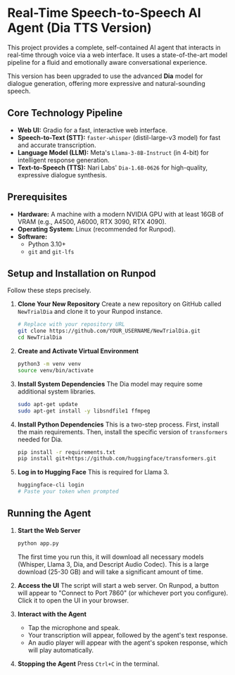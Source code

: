 # Real-Time Speech-to-Speech AI Agent (Dia TTS Version)

This project provides a complete, self-contained AI agent that interacts in real-time through voice via a web interface. It uses a state-of-the-art model pipeline for a fluid and emotionally aware conversational experience.

This version has been upgraded to use the advanced **Dia** model for dialogue generation, offering more expressive and natural-sounding speech.

## Core Technology Pipeline
*   **Web UI:** Gradio for a fast, interactive web interface.
*   **Speech-to-Text (STT):** `faster-whisper` (distil-large-v3 model) for fast and accurate transcription.
*   **Language Model (LLM):** Meta's `Llama-3-8B-Instruct` (in 4-bit) for intelligent response generation.
*   **Text-to-Speech (TTS):** Nari Labs' `Dia-1.6B-0626` for high-quality, expressive dialogue synthesis.

## Prerequisites
*   **Hardware:** A machine with a modern NVIDIA GPU with at least 16GB of VRAM (e.g., A4500, A6000, RTX 3090, RTX 4090).
*   **Operating System:** Linux (recommended for Runpod).
*   **Software:**
    *   Python 3.10+
    *   `git` and `git-lfs`

## Setup and Installation on Runpod

Follow these steps precisely.

1.  **Clone Your New Repository**
    Create a new repository on GitHub called `NewTrialDia` and clone it to your Runpod instance.
    ```bash
    # Replace with your repository URL
    git clone https://github.com/YOUR_USERNAME/NewTrialDia.git
    cd NewTrialDia
    ```

2.  **Create and Activate Virtual Environment**
    ```bash
    python3 -m venv venv
    source venv/bin/activate
    ```

3.  **Install System Dependencies**
    The Dia model may require some additional system libraries.
    ```bash
    sudo apt-get update
    sudo apt-get install -y libsndfile1 ffmpeg
    ```

4.  **Install Python Dependencies**
    This is a two-step process. First, install the main requirements. Then, install the specific version of `transformers` needed for Dia.
    ```bash
    pip install -r requirements.txt
    pip install git+https://github.com/huggingface/transformers.git
    ```

5.  **Log in to Hugging Face**
    This is required for Llama 3.
    ```bash
    huggingface-cli login
    # Paste your token when prompted
    ```

## Running the Agent

1.  **Start the Web Server**
    ```bash
    python app.py
    ```
    The first time you run this, it will download all necessary models (Whisper, Llama 3, Dia, and Descript Audio Codec). This is a large download (25-30 GB) and will take a significant amount of time.

2.  **Access the UI**
    The script will start a web server. On Runpod, a button will appear to "Connect to Port 7860" (or whichever port you configure). Click it to open the UI in your browser.

3.  **Interact with the Agent**
    *   Tap the microphone and speak.
    *   Your transcription will appear, followed by the agent's text response.
    *   An audio player will appear with the agent's spoken response, which will play automatically.

4.  **Stopping the Agent**
    Press `Ctrl+C` in the terminal.
